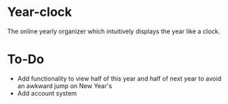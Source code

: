 Year-clock
==========

The online yearly organizer which intuitively displays the year like a clock.

To-Do
=====

- Add functionality to view half of this year and half of next year to avoid an awkward jump on New Year's
- Add account system